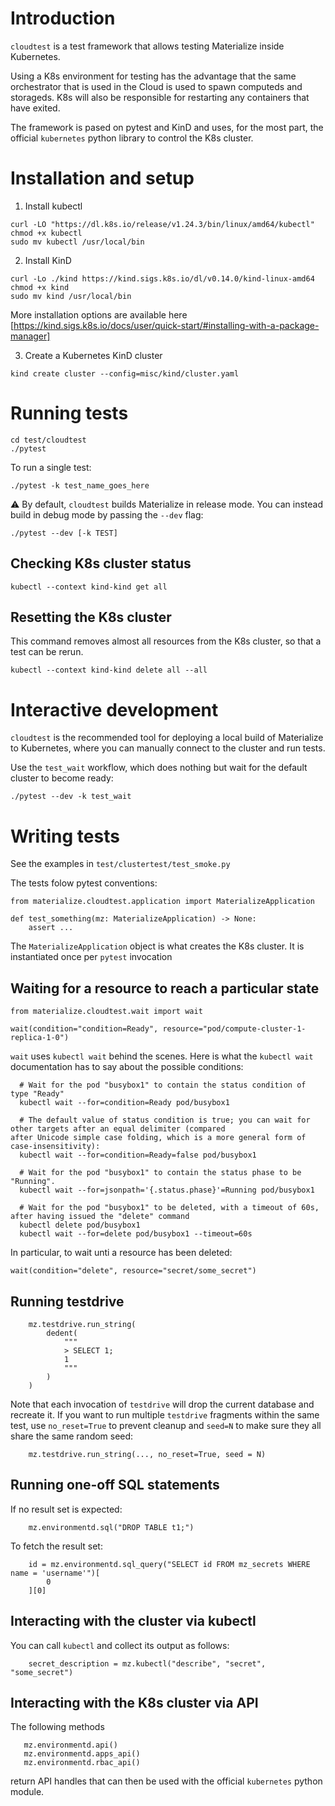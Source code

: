 # Introduction

`cloudtest` is a test framework that allows testing Materialize inside Kubernetes.

Using a K8s environment for testing has the advantage that the same orchestrator that
is used in the Cloud is used to spawn computeds and storageds. K8s will also be responsible
for restarting any containers that have exited.

The framework is pased on pytest and KinD and uses, for the most part, the official `kubernetes`
python library to control the K8s cluster.

# Installation and setup

1. Install kubectl

```
curl -LO "https://dl.k8s.io/release/v1.24.3/bin/linux/amd64/kubectl"
chmod +x kubectl
sudo mv kubectl /usr/local/bin
```

2. Install KinD

```
curl -Lo ./kind https://kind.sigs.k8s.io/dl/v0.14.0/kind-linux-amd64
chmod +x kind
sudo mv kind /usr/local/bin
```

More installation options are available here [https://kind.sigs.k8s.io/docs/user/quick-start/#installing-with-a-package-manager]

3. Create a Kubernetes KinD cluster

```
kind create cluster --config=misc/kind/cluster.yaml
```

# Running tests

```
cd test/cloudtest
./pytest
```

To run a single test:

```
./pytest -k test_name_goes_here
```

⚠️ By default, `cloudtest` builds Materialize in release mode. You can instead
build in debug mode by passing the `--dev` flag:

```
./pytest --dev [-k TEST]
```

## Checking K8s cluster status

```
kubectl --context kind-kind get all
```

## Resetting the K8s cluster

This command removes almost all resources from the K8s cluster, so that a test can be rerun.

```
kubectl --context kind-kind delete all --all
```

# Interactive development

`cloudtest` is the recommended tool for deploying a local build of Materialize
to Kubernetes, where you can manually connect to the cluster and run tests.

Use the `test_wait` workflow, which does nothing but wait for the default
cluster to become ready:

```
./pytest --dev -k test_wait
```

# Writing tests

See the examples in `test/clustertest/test_smoke.py`

The tests folow pytest conventions:

```
from materialize.cloudtest.application import MaterializeApplication

def test_something(mz: MaterializeApplication) -> None:
    assert ...
```

The `MaterializeApplication` object is what creates the K8s cluster. It is instantiated once per `pytest` invocation

## Waiting for a resource to reach a particular state


```
from materialize.cloudtest.wait import wait

wait(condition="condition=Ready", resource="pod/compute-cluster-1-replica-1-0")
```

`wait` uses `kubectl wait` behind the scenes. Here is what the `kubectl wait` documentation has to say about the possible conditions:

```
  # Wait for the pod "busybox1" to contain the status condition of type "Ready"
  kubectl wait --for=condition=Ready pod/busybox1

  # The default value of status condition is true; you can wait for other targets after an equal delimiter (compared
after Unicode simple case folding, which is a more general form of case-insensitivity):
  kubectl wait --for=condition=Ready=false pod/busybox1

  # Wait for the pod "busybox1" to contain the status phase to be "Running".
  kubectl wait --for=jsonpath='{.status.phase}'=Running pod/busybox1

  # Wait for the pod "busybox1" to be deleted, with a timeout of 60s, after having issued the "delete" command
  kubectl delete pod/busybox1
  kubectl wait --for=delete pod/busybox1 --timeout=60s
```

In particular, to wait unti a resource has been deleted:

```
wait(condition="delete", resource="secret/some_secret")
```

## Running testdrive

```
    mz.testdrive.run_string(
        dedent(
            """
            > SELECT 1;
            1
            """
        )
    )
```

Note that each invocation of `testdrive` will drop the current database and recreate it. If you want
to run multiple `testdrive` fragments within the same test, use `no_reset=True` to prevent cleanup
and `seed=N` to make sure they all share the same random seed:

```
    mz.testdrive.run_string(..., no_reset=True, seed = N)
```

## Running one-off SQL statements

If no result set is expected:

```
    mz.environmentd.sql("DROP TABLE t1;")
```

To fetch the result set:

```
    id = mz.environmentd.sql_query("SELECT id FROM mz_secrets WHERE name = 'username'")[
        0
    ][0]
```

## Interacting with the cluster via kubectl

You can call `kubectl` and collect its output as follows:

```
    secret_description = mz.kubectl("describe", "secret", "some_secret")
```

## Interacting with the K8s cluster via API

The following methods

```
   mz.environmentd.api()
   mz.environmentd.apps_api()
   mz.environmentd.rbac_api()
```

return API handles that can then be used with the official `kubernetes` python module.
